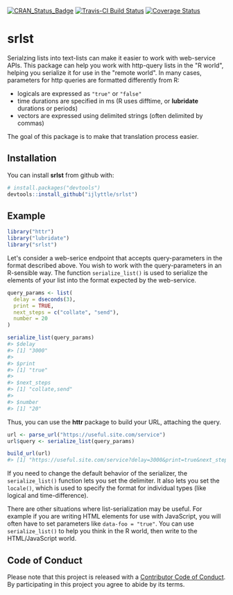 
<!-- README.md is generated from README.Rmd. Please edit that file -->
[![CRAN\_Status\_Badge](http://www.r-pkg.org/badges/version/srlst)](https://cran.r-project.org/package=srlst) [![Travis-CI Build Status](https://travis-ci.org/ijlyttle/srlst.svg?branch=master)](https://travis-ci.org/ijlyttle/srlst) [![Coverage Status](https://img.shields.io/codecov/c/github/ijlyttle/srlst/master.svg)](https://codecov.io/github/ijlyttle/srlst?branch=master)

srlst
=====

Serialzing lists into text-lists can make it easier to work with web-service APIs. This package can help you work with http-query lists in the "R world", helping you serialize it for use in the "remote world". In many cases, parameters for http queries are formatted differently from R:

-   logicals are expressed as `"true"` or `"false"`
-   time durations are specified in ms (R uses difftime, or **lubridate** durations or periods)
-   vectors are expressed using delimited strings (often delimited by commas)

The goal of this package is to make that translation process easier.

Installation
------------

You can install **srlst** from github with:

``` r
# install.packages("devtools")
devtools::install_github("ijlyttle/srlst")
```

Example
-------

``` r
library("httr")
library("lubridate")
library("srlst")
```

Let's consider a web-serice endpoint that accepts query-parameters in the format described above. You wish to work with the query-parameters in an R-sensible way. The function `serialize_list()` is used to serialize the elements of your list into the format expected by the web-service.

``` r
query_params <- list(
  delay = dseconds(3),
  print = TRUE,
  next_steps = c("collate", "send"),
  number = 20
)

serialize_list(query_params)
#> $delay
#> [1] "3000"
#> 
#> $print
#> [1] "true"
#> 
#> $next_steps
#> [1] "collate,send"
#> 
#> $number
#> [1] "20"
```

Thus, you can use the **httr** package to build your URL, attaching the query.

``` r
url <- parse_url("https://useful.site.com/service")
url$query <- serialize_list(query_params)

build_url(url)
#> [1] "https://useful.site.com/service?delay=3000&print=true&next_steps=collate%2Csend&number=20"
```

If you need to change the default behavior of the serializer, the `serialize_list()` function lets you set the delimiter. It also lets you set the `locale()`, which is used to specify the format for individual types (like logical and time-difference).

There are other situations where list-serialization may be useful. For example if you are writing HTML elements for use with JavaScript, you will often have to set parameters like `data-foo = "true"`. You can use `serialize_list()` to help you think in the R world, then write to the HTML/JavaScript world.

Code of Conduct
---------------

Please note that this project is released with a [Contributor Code of Conduct](CONDUCT.md). By participating in this project you agree to abide by its terms.
